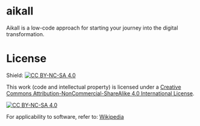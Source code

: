 # aikall
Aikall is a low-code approach for starting your journey into the digital transformation.

# License

Shield: [![CC BY-NC-SA 4.0][cc-by-nc-sa-shield]][cc-by-nc-sa]

This work (code and intellectual property) is licensed under a
[Creative Commons Attribution-NonCommercial-ShareAlike 4.0 International License][cc-by-nc-sa].

[![CC BY-NC-SA 4.0][cc-by-nc-sa-image]][cc-by-nc-sa]

[cc-by-nc-sa]: http://creativecommons.org/licenses/by-nc-sa/4.0/
[cc-by-nc-sa-image]: https://licensebuttons.net/l/by-nc-sa/4.0/88x31.png
[cc-by-nc-sa-shield]: https://img.shields.io/badge/License-CC%20BY--NC--SA%204.0-lightgrey.svg

For applicability to software, refer to: [Wikipedia](https://en.wikipedia.org/wiki/Creative_Commons_license#Software)
